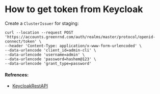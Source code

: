 <!-- Space: RD -->
<!-- Title: How to get token from Keycloak -->
# How to get token from Keycloak
Create a `ClusterIssuer` for staging:
```
curl --location --request POST 'https://accounts.greenrnd.com/auth/realms/master/protocol/openid-connect/token' \
--header 'Content-Type: application/x-www-form-urlencoded' \
--data-urlencode 'client_id=admin-cli' \
--data-urlencode 'username=admin' \
--data-urlencode 'password=hashem@123' \
--data-urlencode 'grant_type=password'
```

#### Refrences:
- [KeycloakRestAPI](https://documenter.getpostman.com/view/7294517/SzmfZHnd)

